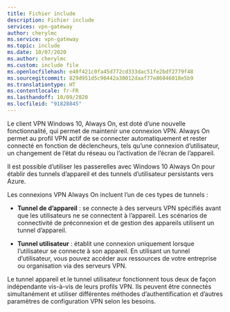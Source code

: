 ```yaml
---
title: Fichier include
description: Fichier include
services: vpn-gateway
author: cherylmc
ms.service: vpn-gateway
ms.topic: include
ms.date: 10/07/2020
ms.author: cherylmc
ms.custom: include file
ms.openlocfilehash: e40f421c0fa45d772cd333dac51fe2bdf2779f48
ms.sourcegitcommit: 829d951d5c90442a38012daaf77e86046018e5b9
ms.translationtype: HT
ms.contentlocale: fr-FR
ms.lasthandoff: 10/09/2020
ms.locfileid: "91828845"
---
```

Le client VPN Windows 10, Always On, est doté d’une nouvelle fonctionnalité, qui permet de maintenir une connexion VPN. Always On permet au profil VPN actif de se connecter automatiquement et rester connecté en fonction de déclencheurs, tels qu’une connexion d’utilisateur, un changement de l’état du réseau ou l’activation de l’écran de l’appareil.

Il est possible d’utiliser les passerelles avec Windows 10 Always On pour établir des tunnels d’appareil et des tunnels d’utilisateur persistants vers Azure.

Les connexions VPN Always On incluent l’un de ces types de tunnels :

* **Tunnel de d’appareil** : se connecte à des serveurs VPN spécifiés avant que les utilisateurs ne se connectent à l’appareil. Les scénarios de connectivité de préconnexion et de gestion des appareils utilisent un tunnel d’appareil.

* **Tunnel utilisateur** : établit une connexion uniquement lorsque l’utilisateur se connecte à son appareil. En utilisant un tunnel d’utilisateur, vous pouvez accéder aux ressources de votre entreprise ou organisation via des serveurs VPN.

Le tunnel appareil et le tunnel utilisateur fonctionnent tous deux de façon indépendante vis-à-vis de leurs profils VPN. Ils peuvent être connectés simultanément et utiliser différentes méthodes d’authentification et d’autres paramètres de configuration VPN selon les besoins.
